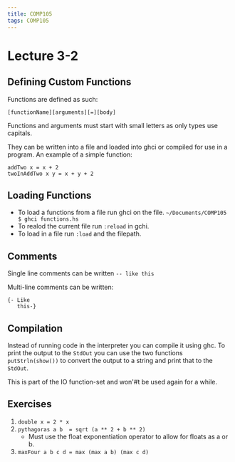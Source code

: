 ```yaml
---
title: COMP105
tags: COMP105
---
```

# Lecture 3-2
## Defining Custom Functions

Functions are defined as such:

```
[functionName][arguments][=][body]
```

Functions and arguments must start with small letters as only types use capitals.

They can be written into a file and loaded into ghci or compiled for use in a program. An example of a simple function:

```
addTwo x = x + 2
twoInAddTwo x y = x + y + 2
```

## Loading Functions

* To load a functions from a file run ghci on the file. `~/Documents/COMP105 $ ghci functions.hs` 
* To realod the current file run `:reload` in gchi.
* To load in a file run `:load` and the filepath.

## Comments

Single line comments can be written `-- like this`

Multi-line comments can be written:

```
{- Like
   this-}
```

## Compilation

Instead of running code in the interpreter you can compile it using ghc. To print the output to the `StdOut` you can use the two functions `putStrln(show())` to convert the output to a string and print that to the `StdOut`.

This is part of the IO function-set and won'#t be used again for a while.

## Exercises

1. `double x = 2 * x`
1. `pythagoras a b  = sqrt (a ** 2 + b ** 2)`
	* Must use the float exponentiation operator to allow for floats as a or b.
1. `maxFour a b c d = max (max a b) (max c d)`